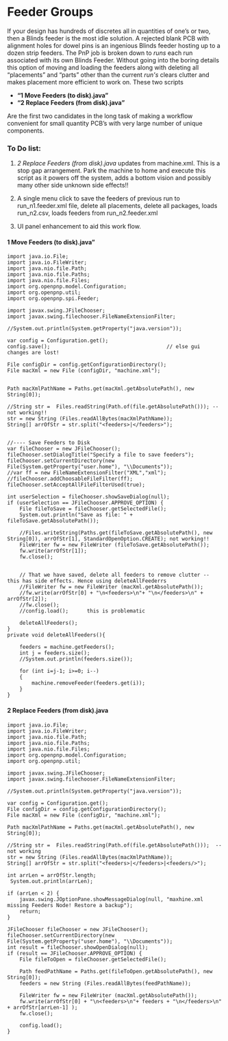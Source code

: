 # Feeder Groups

If your design has hundreds of discretes all in quantities of one’s or two, then a Blinds feeder is the most idle solution.
A rejected blank PCB with alignment holes for dowel pins is an ingenious Blinds feeder hosting up to a dozen strip feeders. The PnP job is broken down to _runs_ each run associated with its own Blinds Feeder.
Without going into the boring details this option of moving and loading the feeders along with deleting all “placements” and “parts” other than the current _run's_ clears clutter and makes placement more efficient to work on.
These two scripts
- **“1 Move Feeders (to disk).java”**
- **“2 Replace Feeders (from disk).java”**

Are the first two candidates in the long task of making a workflow convenient for small quantity PCB’s with very large number of unique components.

### To Do list:

1. _2 Replace Feeders (from disk).java_ updates from machine.xml. This is a stop gap arrangement. Park the machine to home and execute this script as it powers off the system, adds a bottom vision and possibly many other side unknown side effects!!

3. A single menu click to save the feeders of previous run to run_n1.feeder.xml file, delete all placements, delete all packages, loads run_n2.csv, loads feeders from run_n2.feeder.xml 

4. UI panel enhancement to aid this work flow.

#### 1 Move Feeders (to disk).java”
```
import java.io.File;
import java.io.FileWriter;
import java.nio.file.Path;
import java.nio.file.Paths;
import java.nio.file.Files;
import org.openpnp.model.Configuration;
import org.openpnp.util;
import org.openpnp.spi.Feeder;

import javax.swing.JFileChooser;
import javax.swing.filechooser.FileNameExtensionFilter;

//System.out.println(System.getProperty("java.version"));

var config = Configuration.get();
config.save();                                      // else gui changes are lost!

File configDir = config.getConfigurationDirectory();
File macXml = new File (configDir, "machine.xml");


Path macXmlPathName = Paths.get(macXml.getAbsolutePath(), new String[0]);

//String str =  Files.readString(Path.of(file.getAbsolutePath())); -- not working!!
str = new String (Files.readAllBytes(macXmlPathName));
String[] arrOfStr = str.split("<feeders>|</feeders>");


//---- Save Feeders to Disk
var fileChooser = new JFileChooser();
fileChooser.setDialogTitle("Specify a file to save feeders");
fileChooser.setCurrentDirectory(new File(System.getProperty("user.home"), "\\Documents"));
//var ff = new FileNameExtensionFilter("XML","xml");
//fileChooser.addChoosableFileFilter(ff);
fileChooser.setAcceptAllFileFilterUsed(true);
 
int userSelection = fileChooser.showSaveDialog(null);
if (userSelection == JFileChooser.APPROVE_OPTION) {
    File fileToSave = fileChooser.getSelectedFile();
    System.out.println("Save as file: " + fileToSave.getAbsolutePath());

    //Files.writeString(Paths.get(fileToSave.getAbsolutePath(), new String[0]), arrOfStr[1], StandardOpenOption.CREATE); not working!!
    FileWriter fw = new FileWriter (fileToSave.getAbsolutePath());
    fw.write(arrOfStr[1]);
    fw.close();
    

    // That we have saved, delete all feeders to remove clutter -- this has side effects. Hence using deleteAllFeederrs
    //FileWriter fw = new FileWriter (macXml.getAbsolutePath());
    //fw.write(arrOfStr[0] + "\n<feeders>\n"+ "\n</feeders>\n" + arrOfStr[2]); 
    //fw.close();
    //config.load();      this is problematic

    deleteAllFeeders();
}
private void deleteAllFeeders(){

    feeders = machine.getFeeders();
    int j = feeders.size();
    //System.out.println(feeders.size());

    for (int i=j-1; i>=0; i--)
    {
        machine.removeFeeder(feeders.get(i));
    }
}
```


#### 2 Replace Feeders (from disk).java
```
import java.io.File;
import java.io.FileWriter;
import java.nio.file.Path;
import java.nio.file.Paths;
import java.nio.file.Files;
import org.openpnp.model.Configuration;
import org.openpnp.util;

import javax.swing.JFileChooser;
import javax.swing.filechooser.FileNameExtensionFilter;

//System.out.println(System.getProperty("java.version"));

var config = Configuration.get();
File configDir = config.getConfigurationDirectory();
File macXml = new File (configDir, "machine.xml");

Path macXmlPathName = Paths.get(macXml.getAbsolutePath(), new String[0]);

//String str =  Files.readString(Path.of(file.getAbsolutePath()));  -- not working
str = new String (Files.readAllBytes(macXmlPathName));
String[] arrOfStr = str.split("<feeders>|</feeders>|<feeders/>");

int arrLen = arrOfStr.length;
 System.out.println(arrLen);

if (arrLen < 2) {
    javax.swing.JOptionPane.showMessageDialog(null, "maxhine.xml missing Feeders Node! Restore a backup");
    return;
}

JFileChooser fileChooser = new JFileChooser();
fileChooser.setCurrentDirectory(new File(System.getProperty("user.home"), "\\Documents"));
int result = fileChooser.showOpenDialog(null);
if (result == JFileChooser.APPROVE_OPTION) {
    File fileToOpen = fileChooser.getSelectedFile();

    Path feedPathName = Paths.get(fileToOpen.getAbsolutePath(), new String[0]);
    feeders = new String (Files.readAllBytes(feedPathName));

    FileWriter fw = new FileWriter (macXml.getAbsolutePath());
    fw.write(arrOfStr[0] + "\n<feeders>\n"+ feeders + "\n</feeders>\n" + arrOfStr[arrLen-1] );
    fw.close();

    config.load();
}
```
